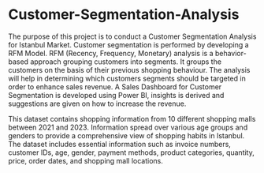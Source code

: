 # Customer-Segmentation-Analysis

The purpose of this project is to conduct a Customer Segmentation Analysis for Istanbul Market. Customer segmentation is performed by developing a RFM Model. RFM (Recency, Frequency, Monetary) analysis is a behavior-based approach grouping customers into segments. It groups the customers on the basis of their previous shopping behaviour. The analysis will help in determining which customers segments should be targeted in order to enhance sales revenue. A Sales Dashboard for Customer Segmentation is developed using Power BI, insights is derived and suggestions are given on how to increase the revenue.      

This dataset contains shopping information from 10 different shopping malls between 2021 and 2023. Information spread over various age groups and genders to provide a 
comprehensive view of shopping habits in Istanbul. The dataset includes essential information such as invoice numbers, customer IDs, age, gender, payment methods, product categories, quantity, price, order dates, and shopping mall locations. 
